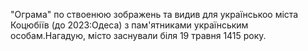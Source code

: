 "Ограма" по ствоенюю зображень та видив для українськоо міста Коцюбіїв (до 2023:Одеса) з пам'ятниками українським особам.Нагадую, місто заснували біля 19 травня 1415 року.
